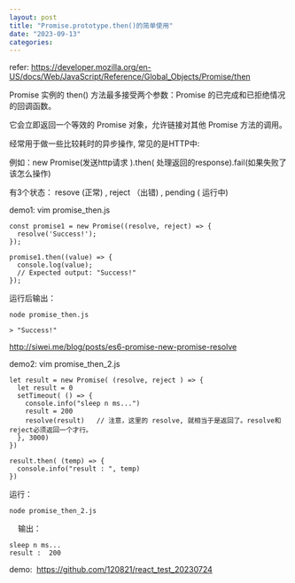 ```yaml
---
layout: post
title: "Promise.prototype.then()的简单使用"
date: "2023-09-13"
categories: 
---
```

<p>refer: <a href="https://developer.mozilla.org/en-US/docs/Web/JavaScript/Reference/Global_Objects/Promise/then">https://developer.mozilla.org/en-US/docs/Web/JavaScript/Reference/Global_Objects/Promise/then</a></p>

<p>Promise 实例的 then() 方法最多接受两个参数：Promise 的已完成和已拒绝情况的回调函数。</p>

<p>它会立即返回一个等效的 Promise 对象，允许链接对其他 Promise 方法的调用。</p>

<p>经常用于做一些比较耗时的异步操作, 常见的是HTTP中:</p>

<p>例如：new Promise(发送http请求 ).then( 处理返回的response).fail(如果失败了该怎么操作)</p>

<p>有3个状态： resove (正常) , reject （出错) , pending ( 运行中)</p>

<p>demo1: vim promise_then.js</p>

<pre>
<code>const promise1 = new Promise((resolve, reject) =&gt; {
  resolve(&#39;Success!&#39;);
});

promise1.then((value) =&gt; {
  console.log(value);
  // Expected output: &quot;Success!&quot;
});</code></pre>

<p>运行后输出：</p>

<pre>
<code>node promise_then.js</code></pre>

<pre>
<code>&gt; &quot;Success!&quot;</code></pre>

<p><a href="http://siwei.me/blog/posts/es6-promise-new-promise-resolve">http://siwei.me/blog/posts/es6-promise-new-promise-resolve</a></p>

<p>demo2: vim promise_then_2.js</p>

<pre>
<code>let result = new Promise( (resolve, reject ) =&gt; {
  let result = 0
  setTimeout( () =&gt; {
    console.info(&quot;sleep n ms...&quot;)
    result = 200
    resolve(result)   // 注意，这里的 resolve, 就相当于是返回了。resolve和reject必须返回一个才行。
  }, 3000)
})

result.then( (temp) =&gt; {
  console.info(&quot;result : &quot;, temp)
})</code></pre>

<p>运行：</p>

<pre>
<code>node promise_then_2.js</code></pre>

<p>&nbsp;&nbsp;&nbsp; 输出：</p>

<pre>
<code>sleep n ms...
result :  200</code></pre>

<p>demo:&nbsp; <a href="https://github.com/120821/react_test_20230724">https://github.com/120821/react_test_20230724</a></p>

